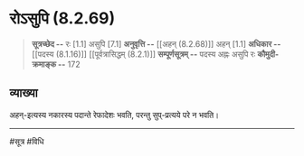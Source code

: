 # रोऽसुपि (8.2.69)
> **सूत्रच्छेद --** रः [1.1] असुपि [7.1] 
> **अनुवृत्ति --**  [[अहन् (8.2.68)]] अहन् [1.1]
> **अधिकार --** [[पदस्य (8.1.16)]] [[पूर्वत्रासिद्धम् (8.2.1)]]
> **सम्पूर्णसूत्रम् --** पदस्य अह्नः असुपि रः
> **कौमुदी-क्रमाङ्क --**  172

## व्याख्या

अहन्-इत्यस्य नकारस्य पदान्ते रेफादेशः भवति, परन्तु सुप्-प्रत्यये परे न भवति।

---
#सूत्र #विधि 